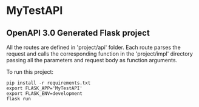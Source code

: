 # MyTestAPI

## OpenAPI 3.0 Generated Flask project

All the routes are defined in 'project/api' folder. 
Each route parses the request and calls the corresponding function in the 'project/impl' directory passing all the parameters and request body as function arguments.

To run this project:
```
pip install -r requirements.txt
export FLASK_APP='MyTestAPI'
export FLASK_ENV=development
flask run
```